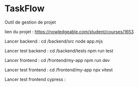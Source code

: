 # TaskFlow
Outil de gestion de projet

lien du projet : https://nowledgeable.com/student/courses/1653


Lancer backend : 
cd /backend/src 
node app.mjs

Lancer test backend : 
cd /backend/tests 
npm run test


Lancer frontend : 
cd /frontend/my-app
npm run dev

Lancer test frontend : 
cd /frontend/my-app
npx vitest

Lancer test frontend cypress : 
